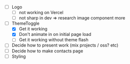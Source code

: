 - [ ] Logo
  - [ ] not working on Vercel
  - [ ] not sharp in dev => research image component more
- [ ] ThemeToggle
  - [x] Get it working
  - [x] Don't animate in on initial page load
  - [ ] Get it working without theme flash
- [ ] Decide how to present work (mix projects / oss? etc)
- [ ] Decide how to make contacts page
- [ ] Styling
